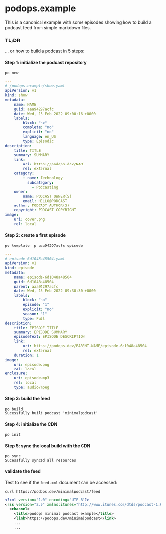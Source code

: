 # podops.example

This is a canonical example with some episodes showing how to build a podcast feed from simple markdown files.

### TL;DR

... or how to build a podcast in 5 steps:

#### Step 1: initialize the podcast repository

```shell
po new
```

```yaml
---
# /podops.example/show.yaml
apiVersion: v1
kind: show
metadata:
    name: NAME
    guid: aaa94297acfc
    date: Wed, 16 Feb 2022 09:00:16 +0000
    labels:
        block: "no"
        complete: "no"
        explicit: "no"
        language: en_US
        type: Episodic
description:
    title: TITLE
    summary: SUMMARY
    link:
        uri: https://podops.dev/NAME
        rel: external
    category:
        - name: Technology
          subcategory:
            - Podcasting
    owner:
        name: PODCAST OWNER(S)
        email: HELLO@PODCAST
    author: PODCAST AUTHOR(S)
    copyright: PODCAST COPYRIGHT
image:
    uri: cover.png
    rel: local

```

#### Step 2: create a first episode

```shell
po template -p aaa94297acfc episode
```

```yaml
---
# episode-6d1048a48504.yaml
apiVersion: v1
kind: episode
metadata:
    name: episode-6d1048a48504
    guid: 6d1048a48504
    parent: aaa94297acfc
    date: Wed, 16 Feb 2022 09:30:30 +0000
    labels:
        block: "no"
        episode: "1"
        explicit: "no"
        season: "1"
        type: Full
description:
    title: EPISODE TITLE
    summary: EPISODE SUMMARY
    episodeText: EPISODE DESCRIPTION
    link:
        uri: https://podops.dev/PARENT-NAME/episode-6d1048a48504
        rel: external
    duration: 1
image:
    uri: episode.png
    rel: local
enclosure:
    uri: episode.mp3
    rel: local
    type: audio/mpeg
```

#### Step 3: build the feed

```shell
po build
Sucessfully built podcast 'minimalpodcast'
```

#### Step 4: initialize the CDN

```shell
po init
```

#### Step 5: sync the local build with the CDN

```shell
po sync
Sucessfully synced all resources
```

#### validate the feed

Test to see if the `feed.xml` document can be accessed:

```shell
curl https://podops.dev/minimalpodcast/feed
```

```xml
<?xml version="1.0" encoding="UTF-8"?>
<rss version="2.0" xmlns:itunes="http://www.itunes.com/dtds/podcast-1.0.dtd">
  <channel>
    <title>podops minimal podcast example</title>
    <link>https://podops.dev/minimalpodcast</link>
    ...
    ...
````

